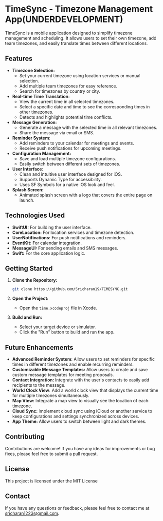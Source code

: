 # TimeSync - Timezone Management App(UNDERDEVELOPMENT)

TimeSync is a mobile application designed to simplify timezone management and scheduling. It allows users to set their own timezone, add team timezones, and easily translate times between different locations.

## Features

*   **Timezone Selection:**
    *   Set your current timezone using location services or manual selection.
    *   Add multiple team timezones for easy reference.
    *   Search for timezones by country or city.
*   **Real-time Time Translation:**
    *   View the current time in all selected timezones.
    *   Select a specific date and time to see the corresponding times in other timezones.
    *   Detects and highlights potential time conflicts.
*   **Message Generation:**
    *   Generate a message with the selected time in all relevant timezones.
    *   Share the message via email or SMS.
*   **Reminder System:**
    *   Add reminders to your calendar for meetings and events.
    *   Receive push notifications for upcoming meetings.
*   **Configuration Management:**
    *   Save and load multiple timezone configurations.
    *   Easily switch between different sets of timezones.
*   **User Interface:**
    *   Clean and intuitive user interface designed for iOS.
    *   Supports Dynamic Type for accessibility.
    *   Uses SF Symbols for a native iOS look and feel.
*   **Splash Screen:**
    *   Animated splash screen with a logo that covers the entire page on launch.

## Technologies Used

*   **SwiftUI:** For building the user interface.
*   **CoreLocation:** For location services and timezone detection.
*   **UserNotifications:** For push notifications and reminders.
*   **EventKit:** For calendar integration.
*   **MessageUI:** For sending emails and SMS messages.
*   **Swift:** For the core application logic.

## Getting Started

1.  **Clone the Repository:**
    ```bash
    git clone https://github.com/Sricharan19/TIMESYNC.git
    ```

2.  **Open the Project:**
    *   Open the `time.xcodeproj` file in Xcode.

3.  **Build and Run:**
    *   Select your target device or simulator.
    *   Click the "Run" button to build and run the app.

## Future Enhancements

*   **Advanced Reminder System:** Allow users to set reminders for specific times in different timezones and enable recurring reminders.
*   **Customizable Message Templates:** Allow users to create and save custom message templates for meeting proposals.
*   **Contact Integration:** Integrate with the user's contacts to easily add recipients to the message.
*   **World Clock View:** Add a world clock view that displays the current time for multiple timezones simultaneously.
*   **Map View:** Integrate a map view to visually see the location of each timezone.
*   **Cloud Sync:** Implement cloud sync using iCloud or another service to keep configurations and settings synchronized across devices.
*   **App Theme:** Allow users to switch between light and dark themes.

## Contributing

Contributions are welcome! If you have any ideas for improvements or bug fixes, please feel free to submit a pull request.

## License

This project is licensed under the MIT License 

## Contact

If you have any questions or feedback, please feel free to contact me at sricharan1223@gmail.com.
